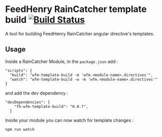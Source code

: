 # FeedHenry RainCatcher template build [![Build Status](https://travis-ci.org/feedhenry-raincatcher/raincatcher-template-build.png)](https://travis-ci.org/feedhenry-raincatcher/raincatcher-template-build)

A tool for building FeedHenry RainCatcher angular directive's templates.

## Usage

Inside a RainCatcher Module, in the `package.json` add  :

```
"scripts": {
  "build": "wfm-template-build -m 'wfm.<module-name>.directives'",
  "watch": "wfm-template-build -w -m 'wfm.<module-name>.directives'"
}

```
and add the dev dependency :

```
"devDependencies": {
    "fh-wfm-template-build": "0.0.7",
  }
```

Inside your module you can now watch for template changes :

```
npm run watch  

```
